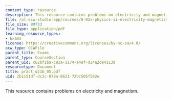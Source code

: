```yaml
---
content_type: resource
description: This resource contains problems on electricity and magnetism.
file: /ol-ocw-studio-app/courses/8-02x-physics-ii-electricity-magnetism-with-an-experimental-focus-spring-2005/2b1151dfdc2c878a862172bc505f582e_pract_qz1b_05.pdf
file_size: 89733
file_type: application/pdf
learning_resource_types:
- Exams
license: https://creativecommons.org/licenses/by-nc-sa/4.0/
ocw_type: OCWFile
parent_title: Exams
parent_type: CourseSection
parent_uid: c62bf1ba-c93a-1174-a4ef-d24a2de4113d
resourcetype: Document
title: pract_qz1b_05.pdf
uid: 2b1151df-dc2c-878a-8621-72bc505f582e
---
```

This resource contains problems on electricity and magnetism.